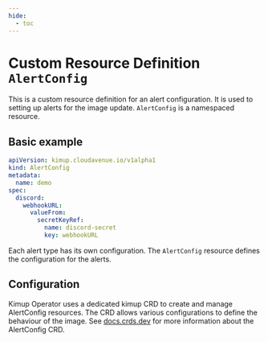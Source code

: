 ```yaml
---
hide:
  - toc
---
```


# Custom Resource Definition `AlertConfig`

This is a custom resource definition for an alert configuration. It is used to setting up alerts for the image update.
`AlertConfig` is a namespaced resource.

## Basic example

```yaml
apiVersion: kimup.cloudavenue.io/v1alpha1
kind: AlertConfig
metadata:
  name: demo
spec:
  discord:
    webhookURL:
      valueFrom:
        secretKeyRef:
          name: discord-secret
          key: webhookURL
```

Each alert type has its own configuration.
The `AlertConfig` resource defines the configuration for the alerts.

## Configuration

Kimup Operator uses a dedicated kimup CRD to create and manage AlertConfig resources. The CRD allows various configurations to define the behaviour of the image. See [docs.crds.dev](https://doc.crds.dev/github.com/orange-cloudavenue/kube-image-updater/kimup.cloudavenue.io/AlertConfig/v1alpha1) for more information about the AlertConfig CRD.
